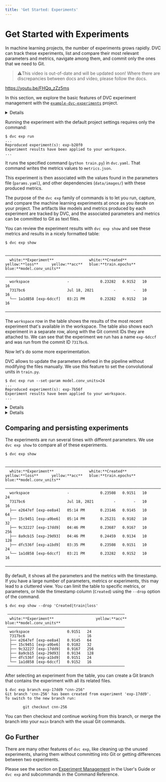 ```yaml
---
title: 'Get Started: Experiments'
---
```


# Get Started with Experiments

In machine learning projects, the number of <abbr>experiments</abbr> grows
rapidly. DVC can track these experiments, list and compare their most relevant
parameters and metrics, navigate among them, and commit only the ones that we
need to Git.

> ⚠️This video is out-of-date and will be updated soon! Where there are
> discrepancies between docs and video, please follow the docs.

https://youtu.be/FHQq_zZz5ms

In this section, we explore the basic features of DVC experiment management with
the [`example-dvc-experiments`][ede] project.

[ede]: https://github.com/iterative/example-dvc-experiments

<details>

### ⚙️ Installing the example project

These commands are run in the [`example-dvc-experiments`][ede] project. You can
run the commands in this document after cloning the repository, installing the
requirements, and pulling the data.

#### Clone the project and create virtual environment

Please clone the project and create a virtual environment.

> We strongly recommend to create a virtual environment to keep the libraries we
> use isolated from the rest of your system. This prevents version conflicts.

```dvc
$ git clone https://github.com/iterative/example-dvc-experiments -b get-started
$ cd example-dvc-experiments
$ virtualenv .venv
$ . .venv/bin/activate
$ python -m pip install -r requirements.txt
```

#### Get the data set

The repository we cloned doesn't contain the dataset. Instead of storing the
data in the Git repository, we use DVC to retrieve from a shared data store. In
this case, we use `dvc pull` to update the missing data files.

```dvc
$ dvc pull
```

The repository already contains the necessary configuration to run the
experiments.

</details>

Running the experiment with the default project settings requires only the
command:

```dvc
$ dvc exp run
...
Reproduced experiment(s): exp-b28f0
Experiment results have been applied to your workspace.
...
```

It runs the specified command (`python train.py`) in `dvc.yaml`. That command
writes the metrics values to `metrics.json`.

This experiment is then associated with the values found in the parameters file
(`params.yaml`), and other dependencies (`data/images/`) with these produced
metrics.

The purpose of the `dvc exp` family of commands is to let you run, capture, and
compare the machine learning experiments at once as you iterate on your project.
The artifacts like models and metrics produced by each experiment are tracked by
DVC, and the associated parameters and metrics can be committed to Git as text
files.

You can review the experiment results with `dvc exp show` and see these metrics
and results in a nicely formatted table:

```dvc
$ dvc exp show
```

```dvctable
 ─────────────────────────────────────────────────────────────────────────────────────────────
  white:**Experiment**                white:**Created**           yellow:**loss**      yellow:**acc**   blue:**train.epochs**   blue:**model.conv_units**
 ─────────────────────────────────────────────────────────────────────────────────────────────
  workspace                 -              0.23282   0.9152   10             16
  7317bc6                   Jul 18, 2021         -        -   10             16
  └── 1a1d858 [exp-6dccf]   03:21 PM       0.23282   0.9152   10             16
 ─────────────────────────────────────────────────────────────────────────────────────────────
```

The `workspace` row in the table shows the results of the most recent experiment
that's available in the <abbr>workspace</abbr>. The table also shows each
experiment in a separate row, along with the Git commit IDs they are attached
to. We can see that the experiment we run has a name `exp-6dccf` and was run
from the commit ID `7317bc6`.

Now let's do some more experimentation.

DVC allows to update the parameters defined in the pipeline without modifying
the files manually. We use this feature to set the convolutional units in
`train.py`.

```dvc
$ dvc exp run --set-param model.conv_units=24
...
Reproduced experiment(s): exp-7b56f
Experiment results have been applied to your workspace.
...
```

<details>

### ℹ️ More information about (Hyper)parameters

It's pretty common for data science projects to include configuration files that
define adjustable parameters to train a model, adjust model architecture, do
pre-processing, etc. DVC provides a mechanism for experiments to depend on the
specific variables from a file.

By default, DVC assumes that a parameters file named `params.yaml` is available
in your project. DVC parses this file and creates dependencies to the variables
found in it: `model.conv_units` and `train.epochs`. Example:

```yaml
train:
  epochs: 10
model:
  conv_units: 16
```

When you use `dvc exp run --set-param`, DVC updates the parameters in
`params.yaml` with the values you set in the command line before running the
experiment.

</details>

<details>

### ⚙️ Run multiple experiments in parallel

Instead of running the experiments one-by-one, we can define them to run in a
batch. This is especially handy when you have long running experiments.

We add experiments to the queue using the `--queue` option of `dvc exp run`. We
also use `-S` (`--set-param`) to set a value for the parameter.

```dvc
$ dvc exp run --queue -S model.conv_units=32
Queued experiment '3cac8c6' for future execution.
$ dvc exp run --queue -S model.conv_units=64
Queued experiment '23660b6' for future execution.
$ dvc exp run --queue -S model.conv_units=128
Queued experiment '6591a57' for future execution.
$ dvc exp run --queue -S model.conv_units=256
Queued experiment '9109ea9' for future execution.
```

Next, run all (`--run-all`) queued experiments in parallel. You can specify the
number of parallel processes using `--jobs`:

```dvc
$ dvc exp run --run-all --jobs 2
```

</details>

## Comparing and persisting experiments

The experiments are run several times with different parameters. We use
`dvc exp show` to compare all of these experiments.

```dvc
$ dvc exp show
```

```dvctable
 ─────────────────────────────────────────────────────────────────────────────────────────────
  white:**Experiment**                white:**Created**           yellow:**loss**      yellow:**acc**   blue:**train.epochs**   blue:**model.conv_units**
 ─────────────────────────────────────────────────────────────────────────────────────────────
  workspace                 -              0.23508   0.9151   10             24
  7317bc6                   Jul 18, 2021         -        -   10             16
  ├── e2647ef [exp-ee8a4]   05:14 PM       0.23146   0.9145   10             64
  ├── 15c9451 [exp-a9be6]   05:14 PM       0.25231   0.9102   10             32
  ├── 9c32227 [exp-17dd9]   04:46 PM       0.23687   0.9167   10             256
  ├── 8a9cb15 [exp-29d93]   04:46 PM       0.24459   0.9134   10             128
  ├── dfc536f [exp-a1bd9]   03:35 PM       0.23508   0.9151   10             24
  └── 1a1d858 [exp-6dccf]   03:21 PM       0.23282   0.9152   10             16
 ─────────────────────────────────────────────────────────────────────────────────────────────
```

By default, it shows all the parameters and the metrics with the timestamp. If
you have a large number of parameters, metrics or experiments, this may lead to
a cluttered view. You can limit the table to specific metrics, or parameters, or
hide the timestamp column (`Created`) using the `--drop` option of the command.

```dvc
$ dvc exp show --drop 'Created|train|loss'
```

```dvctable
 ─────────────────────────────────────────────────────
  white:**Experiment**                   yellow:**acc**   blue:**model.conv_units**
 ─────────────────────────────────────────────────────
  workspace                 0.9151   24
  7317bc6                        -   16
  ├── e2647ef [exp-ee8a4]   0.9145   64
  ├── 15c9451 [exp-a9be6]   0.9102   32
  ├── 9c32227 [exp-17dd9]   0.9167   256
  ├── 8a9cb15 [exp-29d93]   0.9134   128
  ├── dfc536f [exp-a1bd9]   0.9151   24
  └── 1a1d858 [exp-6dccf]   0.9152   16
 ─────────────────────────────────────────────────────
```

After selecting an experiment from the table, you can create a Git branch that
contains the experiment with all its related files.

```dvc
$ dvc exp branch exp-17dd9 "cnn-256"
Git branch 'cnn-256' has been created from experiment 'exp-17dd9'.
To switch to the new branch run:

        git checkout cnn-256
```

You can then checkout and continue working from this branch, or merge the branch
into your `main` branch with the usual Git commands.

## Go Further

There are many other features of `dvc exp`, like cleaning up the unused
experiments, sharing them without committing into Git or getting differences
between two experiments.

Please see the section on
[Experiment Management](/doc/user-guide/experiment-management) in the User's
Guide or `dvc exp` and subcommands in the Command Reference.
